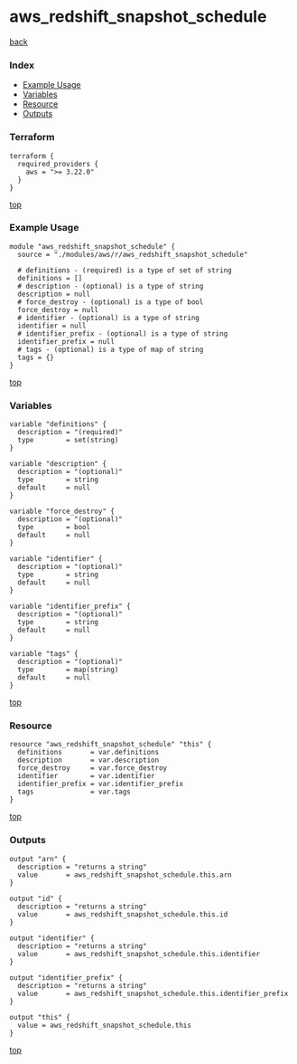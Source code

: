 # aws_redshift_snapshot_schedule

[back](../aws.md)

### Index

- [Example Usage](#example-usage)
- [Variables](#variables)
- [Resource](#resource)
- [Outputs](#outputs)

### Terraform

```hcl
terraform {
  required_providers {
    aws = ">= 3.22.0"
  }
}
```

[top](#index)

### Example Usage

```hcl
module "aws_redshift_snapshot_schedule" {
  source = "./modules/aws/r/aws_redshift_snapshot_schedule"

  # definitions - (required) is a type of set of string
  definitions = []
  # description - (optional) is a type of string
  description = null
  # force_destroy - (optional) is a type of bool
  force_destroy = null
  # identifier - (optional) is a type of string
  identifier = null
  # identifier_prefix - (optional) is a type of string
  identifier_prefix = null
  # tags - (optional) is a type of map of string
  tags = {}
}
```

[top](#index)

### Variables

```hcl
variable "definitions" {
  description = "(required)"
  type        = set(string)
}

variable "description" {
  description = "(optional)"
  type        = string
  default     = null
}

variable "force_destroy" {
  description = "(optional)"
  type        = bool
  default     = null
}

variable "identifier" {
  description = "(optional)"
  type        = string
  default     = null
}

variable "identifier_prefix" {
  description = "(optional)"
  type        = string
  default     = null
}

variable "tags" {
  description = "(optional)"
  type        = map(string)
  default     = null
}
```

[top](#index)

### Resource

```hcl
resource "aws_redshift_snapshot_schedule" "this" {
  definitions       = var.definitions
  description       = var.description
  force_destroy     = var.force_destroy
  identifier        = var.identifier
  identifier_prefix = var.identifier_prefix
  tags              = var.tags
}
```

[top](#index)

### Outputs

```hcl
output "arn" {
  description = "returns a string"
  value       = aws_redshift_snapshot_schedule.this.arn
}

output "id" {
  description = "returns a string"
  value       = aws_redshift_snapshot_schedule.this.id
}

output "identifier" {
  description = "returns a string"
  value       = aws_redshift_snapshot_schedule.this.identifier
}

output "identifier_prefix" {
  description = "returns a string"
  value       = aws_redshift_snapshot_schedule.this.identifier_prefix
}

output "this" {
  value = aws_redshift_snapshot_schedule.this
}
```

[top](#index)
